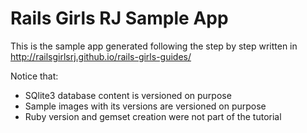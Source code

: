# Rails Girls RJ Sample App

This is the sample app generated following the step by step written in  http://railsgirlsrj.github.io/rails-girls-guides/

Notice that:

- SQlite3 database content is versioned on purpose
- Sample images with its versions are versioned on purpose
- Ruby version and gemset creation were not part of the tutorial
